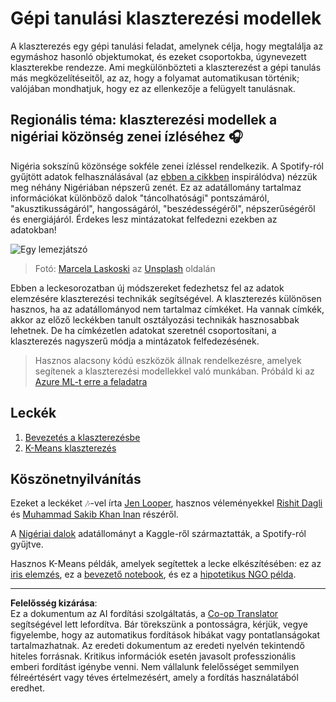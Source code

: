 <!--
CO_OP_TRANSLATOR_METADATA:
{
  "original_hash": "b28a3a4911584062772c537b653ebbc7",
  "translation_date": "2025-09-05T15:39:21+00:00",
  "source_file": "5-Clustering/README.md",
  "language_code": "hu"
}
-->
# Gépi tanulási klaszterezési modellek

A klaszterezés egy gépi tanulási feladat, amelynek célja, hogy megtalálja az egymáshoz hasonló objektumokat, és ezeket csoportokba, úgynevezett klaszterekbe rendezze. Ami megkülönbözteti a klaszterezést a gépi tanulás más megközelítéseitől, az az, hogy a folyamat automatikusan történik; valójában mondhatjuk, hogy ez az ellenkezője a felügyelt tanulásnak.

## Regionális téma: klaszterezési modellek a nigériai közönség zenei ízléséhez 🎧

Nigéria sokszínű közönsége sokféle zenei ízléssel rendelkezik. A Spotify-ról gyűjtött adatok felhasználásával (az [ebben a cikkben](https://towardsdatascience.com/country-wise-visual-analysis-of-music-taste-using-spotify-api-seaborn-in-python-77f5b749b421) inspirálódva) nézzük meg néhány Nigériában népszerű zenét. Ez az adatállomány tartalmaz információkat különböző dalok "táncolhatósági" pontszámáról, "akusztikusságáról", hangosságáról, "beszédességéről", népszerűségéről és energiájáról. Érdekes lesz mintázatokat felfedezni ezekben az adatokban!

![Egy lemezjátszó](../../../5-Clustering/images/turntable.jpg)

> Fotó: <a href="https://unsplash.com/@marcelalaskoski?utm_source=unsplash&utm_medium=referral&utm_content=creditCopyText">Marcela Laskoski</a> az <a href="https://unsplash.com/s/photos/nigerian-music?utm_source=unsplash&utm_medium=referral&utm_content=creditCopyText">Unsplash</a> oldalán
  
Ebben a leckesorozatban új módszereket fedezhetsz fel az adatok elemzésére klaszterezési technikák segítségével. A klaszterezés különösen hasznos, ha az adatállományod nem tartalmaz címkéket. Ha vannak címkék, akkor az előző leckékben tanult osztályozási technikák hasznosabbak lehetnek. De ha címkézetlen adatokat szeretnél csoportosítani, a klaszterezés nagyszerű módja a mintázatok felfedezésének.

> Hasznos alacsony kódú eszközök állnak rendelkezésre, amelyek segítenek a klaszterezési modellekkel való munkában. Próbáld ki az [Azure ML-t erre a feladatra](https://docs.microsoft.com/learn/modules/create-clustering-model-azure-machine-learning-designer/?WT.mc_id=academic-77952-leestott)

## Leckék

1. [Bevezetés a klaszterezésbe](1-Visualize/README.md)
2. [K-Means klaszterezés](2-K-Means/README.md)

## Köszönetnyilvánítás

Ezeket a leckéket 🎶-vel írta [Jen Looper](https://www.twitter.com/jenlooper), hasznos véleményekkel [Rishit Dagli](https://rishit_dagli) és [Muhammad Sakib Khan Inan](https://twitter.com/Sakibinan) részéről.

A [Nigériai dalok](https://www.kaggle.com/sootersaalu/nigerian-songs-spotify) adatállományt a Kaggle-ről származtatták, a Spotify-ról gyűjtve.

Hasznos K-Means példák, amelyek segítettek a lecke elkészítésében: ez az [iris elemzés](https://www.kaggle.com/bburns/iris-exploration-pca-k-means-and-gmm-clustering), ez a [bevezető notebook](https://www.kaggle.com/prashant111/k-means-clustering-with-python), és ez a [hipotetikus NGO példa](https://www.kaggle.com/ankandash/pca-k-means-clustering-hierarchical-clustering).

---

**Felelősség kizárása**:  
Ez a dokumentum az AI fordítási szolgáltatás, a [Co-op Translator](https://github.com/Azure/co-op-translator) segítségével lett lefordítva. Bár törekszünk a pontosságra, kérjük, vegye figyelembe, hogy az automatikus fordítások hibákat vagy pontatlanságokat tartalmazhatnak. Az eredeti dokumentum az eredeti nyelvén tekintendő hiteles forrásnak. Kritikus információk esetén javasolt professzionális emberi fordítást igénybe venni. Nem vállalunk felelősséget semmilyen félreértésért vagy téves értelmezésért, amely a fordítás használatából eredhet.